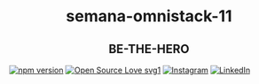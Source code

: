 <h1 align="center"> semana-omnistack-11 </h1>

<h2 align="center">BE-THE-HERO</h2>
  
  [![npm version](https://badgen.net/npm/v/sequelize)](https://www.npmjs.com/package/sequelize)
  [![Open Source Love svg1](https://badges.frapsoft.com/os/v1/open-source.svg?v=103)](https://opensource.org/)
  [![Instagram](https://img.shields.io/badge/Instagram-%40black_3oy-purple)](https://www.instagram.com/black_3oy/)
  [![LinkedIn](https://img.shields.io/badge/LinkedIn-%40helitonoliveira-blue)](https://www.linkedin.com/in/helitonoliveira/)

